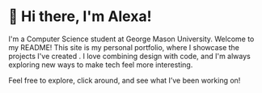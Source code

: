 # 👋 Hi there, I'm Alexa!

I'm a Computer Science student at George Mason University. Welcome to my README! This site is my personal portfolio, where I showcase the projects I've created . I love combining design with code, and I'm always exploring new ways to make tech feel more interesting.

Feel free to explore, click around, and see what I’ve been working on!
